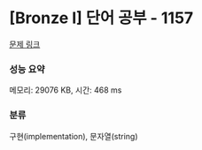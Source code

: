 # [Bronze I] 단어 공부 - 1157 

[문제 링크](https://www.acmicpc.net/problem/1157) 

### 성능 요약

메모리: 29076 KB, 시간: 468 ms

### 분류

구현(implementation), 문자열(string)

